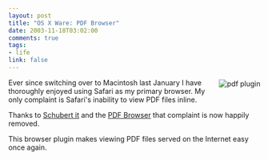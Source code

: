 ```yaml
--- 
layout: post
title: "OS X Ware: PDF Browser"
date: 2003-11-18T03:02:00
comments: true
tags:
- life
link: false
---
```

<img src="http://www.zanshin.net/images/pdfplugin-icon.jpg" style="margin: 2px 0px 4px 12px; padding: 0px" alt="pdf plugin" align="right" />
Ever since switching over to Macintosh last January I have thoroughly enjoyed using Safari as my primary browser. My only complaint is Safari's inability to view PDF files inline.

Thanks to <a href="http://www.schubert-it.com/" title="Schubert it">Schubert it</a> and the <a href="http://www.schubert-it.com/pluginpdf/" title="PDF Browser">PDF Browser</a> that complaint is now happily removed.

This browser plugin makes viewing PDF files served on the Internet easy once again.
